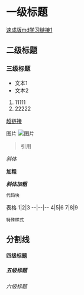# 一级标题
[速成版md学习链接1](https://juejin.cn/post/7254107670012510245?searchId=20230803102752E583186521A12727AFA4)
## 二级标题
### 三级标题

- 文本1
- 文本2
1. 11111
2. 22222

[超链接](https://mp.weixin.qq.com/mp/appmsgalbum?action=getalbum&__biz=MzIyOTYxNDI5OA==&scene=1&album_id=1699766580538032128&count=3#wechat_redirect)

图片
![图片](https://p6-juejin.byteimg.com/tos-cn-i-k3u1fbpfcp/09537227b235410e93424729fd167189~tplv-k3u1fbpfcp-zoom-in-crop-mark:1512:0:0:0.awebp?)

> 引用

*斜体*

**加粗**

***斜体加粗***

```python
代码块

```

表格
1|2|3
--|--|--
4|5|6
7|8|9

`特殊样式`

分割线
---


#### 四级标题
##### 五级标题
###### 六级标题
